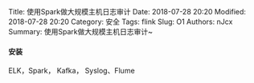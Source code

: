 Title: 使用Spark做大规模主机日志审计
Date: 2018-07-28 20:20
Modified: 2018-07-28 20:20
Category: 安全
Tags: flink
Slug: O1
Authors: nJcx
Summary: 使用Spark做大规模主机日志审计~

#### 安装

ELK，Spark， Kafka， Syslog、Flume